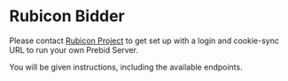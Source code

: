 # Rubicon Bidder

Please contact [Rubicon Project](../../src/main/java/org/prebid/server/bidder/rubicon/RubiconMetaInfo.java) to get set up with a login and cookie-sync URL to run your own Prebid Server.

You will be given instructions, including the available endpoints.
